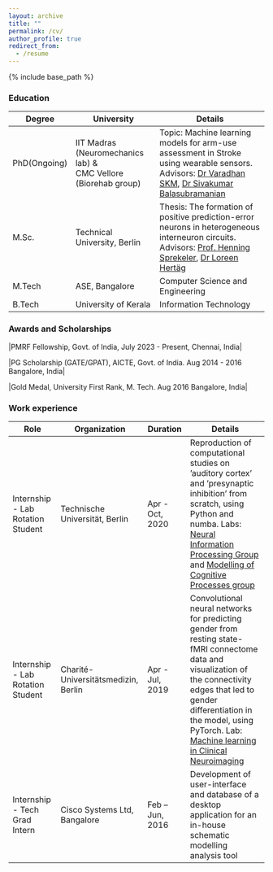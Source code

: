 ```yaml
---
layout: archive
title: ""
permalink: /cv/
author_profile: true
redirect_from:
  - /resume
---
```


{% include base_path %}

### Education

| Degree  | University  | Details  |
|---------|--------------|----------|
| PhD(Ongoing)| IIT Madras (Neuromechanics lab) & <br> CMC Vellore (Biorehab group) | Topic: Machine learning models for arm-use assessment in Stroke using wearable sensors.<br>Advisors: [Dr Varadhan SKM](https://home.iitm.ac.in/nml/VSKM.html), [Dr Sivakumar Balasubramanian](https://siva82kb.github.io/) |
| M.Sc.   | Technical University, Berlin | Thesis: The formation of positive prediction-error neurons in heterogeneous interneuron circuits.<br>Advisors: [Prof. Henning Sprekeler](https://www.sprekelerlab.org/henning/), [Dr Loreen Hertäg](https://www.sprekelerlab.org/loreen/) |
| M.Tech  | ASE, Bangalore | Computer Science and Engineering |
| B.Tech  | University of Kerala | Information Technology |

### Awards and Scholarships

|PMRF Fellowship, Govt. of India, July 2023 - Present, Chennai, India|

|PG Scholarship (GATE/GPAT), AICTE, Govt. of India.  Aug 2014 - 2016  Bangalore, India|

|Gold Medal, University First Rank, M. Tech.  Aug 2016  Bangalore, India|

### Work experience

| Role         | Organization | Duration | Details |
|--------------|--------------|----------|---------|
| Internship - Lab Rotation Student | Technische Universität, Berlin | Apr - Oct, 2020 | Reproduction of computational studies on ’auditory cortex’ and ’presynaptic inhibition’ from scratch, using Python and numba. Labs: [Neural Information Processing Group](https://www.tu.berlin/ni) and [Modelling of Cognitive Processes group](https://www.sprekelerlab.org/research/) |
| Internship - Lab Rotation Student | Charité-Universitätsmedizin, Berlin | Apr - Jul, 2019 | Convolutional neural networks for predicting gender from resting state-fMRI connectome data and visualization of the connectivity edges that led to gender differentiation in the model, using PyTorch. Lab: [Machine learning in Clinical Neuroimaging](https://psychiatrie-psychotherapie.charite.de/en/research/translation_and_neurotechnology/machine_learning/) |
| Internship - Tech Grad Intern | Cisco Systems Ltd, Bangalore | Feb – Jun, 2016 | Development of user-interface and database of a desktop application for an in-house schematic modelling analysis tool |
